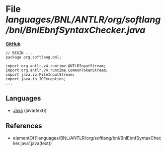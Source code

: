 # File _languages/BNL/ANTLR/org/softlang/bnl/BnlEbnfSyntaxChecker.java_
**[GitHub](https://github.com/softlang/yas/blob/master/languages/BNL/ANTLR/org/softlang/bnl/BnlEbnfSyntaxChecker.java)**
```
// BEGIN ...
package org.softlang.bnl;

import org.antlr.v4.runtime.ANTLRInputStream; 
import org.antlr.v4.runtime.CommonTokenStream; 
import java.io.FileInputStream;
import java.io.IOException;
...
```

## Languages
* [Java](../languages/Java.md) (java(text))

## References
* elementOf('languages/BNL/ANTLR/org/softlang/bnl/BnlEbnfSyntaxChecker.java',java(text))
